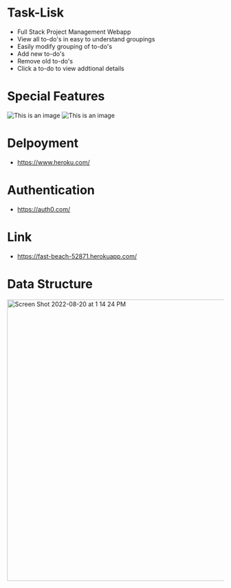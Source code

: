 # Task-Lisk
- Full Stack Project Management Webapp
- View all to-do's in easy to understand groupings
- Easily modify grouping of to-do's
- Add new to-do's
- Remove old to-do's
- Click a to-do to view addtional details

# Special Features
![This is an image](https://blog.eyeconic.com/dam/jcr:6dd69998-5ea0-445a-b775-ba71fbe7351f)
![This is an image](https://blogs.articulate.com/rapid-elearning/wp-content/uploads/sites/7/2017/08/drag-drop-interactions-082107.png)

# Delpoyment
- https://www.heroku.com/

# Authentication 
- https://auth0.com/

# Link
- https://fast-beach-52871.herokuapp.com/

# Data Structure
<img width="653" alt="Screen Shot 2022-08-20 at 1 14 24 PM" src="https://user-images.githubusercontent.com/69368392/185764630-ddd69a1b-bffc-44ad-99e5-b584b5dd7bc6.png">


